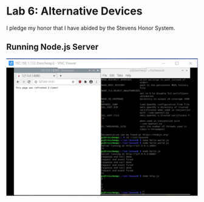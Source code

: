 # Lab 6: Alternative Devices

I pledge my honor that I have abided by the Stevens Honor System.

## Running Node.js Server

![Node.js Server](assets/nodejs.png)
